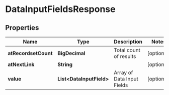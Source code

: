 

# DataInputFieldsResponse


## Properties

| Name | Type | Description | Notes |
|------------ | ------------- | ------------- | -------------|
|**atRecordsetCount** | **BigDecimal** | Total count of results |  [optional] |
|**atNextLink** | **String** |  |  [optional] |
|**value** | **List&lt;DataInputField&gt;** | Array of Data Input Fields |  [optional] |




